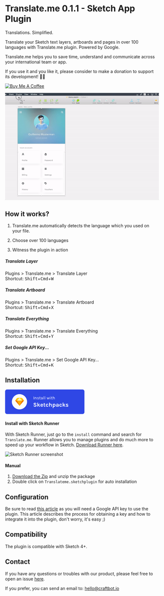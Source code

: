 # Translate.me 0.1.1 - Sketch App Plugin

Translations. Simplified.

Translate your Sketch text layers, artboards and pages in over 100 languages with Translate.me plugin. Powered by Google.

Translate.me helps you to save time, understand and communicate across your international team or app.

If you use it and you like it, please consider to make a donation to support its development! 🙏🏼

<a href="https://www.buymeacoffee.com/eddiesigner" target="_blank"><img src="https://www.buymeacoffee.com/assets/img/custom_images/black_img.png" alt="Buy Me A Coffee" style="height: auto !important;width: auto !important;" ></a>

![Translate.me](/assets/demo.gif?raw=true "Translations. Simplified.")

## How it works?

1. Translate.me automatically detects the language which you used on your file. 

2. Choose over 100 languages

3. Witness the plugin in action

##### Translate Layer
Plugins > Translate.me > Translate Layer
<br>
Shortcut: <kbd>Shift</kbd>+<kbd>Cmd</kbd>+<kbd>W</kbd>
##### Translate Artboard
Plugins > Translate.me > Translate Artboard
<br>
Shortcut: <kbd>Shift</kbd>+<kbd>Cmd</kbd>+<kbd>X</kbd>
<br>
##### Translate Everything
Plugins > Translate.me > Translate Everything
<br>
Shortcut: <kbd>Shift</kbd>+<kbd>Cmd</kbd>+<kbd>Y</kbd>
<br>
##### Set Google API Key...
Plugins > Translate.me > Set Google API Key...
<br>
Shortcut: <kbd>Shift</kbd>+<kbd>Cmd</kbd>+<kbd>K</kbd>
<br>

## Installation

[![Install Translate.me with Sketchpacks](/assets/sketchpacks.png?raw=true "Install Translate.me with Sketchpacks")](https://www.sketchpacks.com/eddiesigner/sketch-translate-me/install)


#### Install with Sketch Runner
With Sketch Runner, just go to the `install` command and search for `Translate.me`. Runner allows you to manage plugins and do much more to speed up your workflow in Sketch. [Download Runner here](http://www.sketchrunner.com).

![Sketch Runner screenshot](https://res.cloudinary.com/edev/image/upload/v1511169274/Screen_Shot_2017-11-20_at_10.13.50_AM_yij9xq.png)

#### Manual

1. [Download the Zip](https://github.com/eddiesigner/sketch-translate-me/archive/master.zip) and unzip the package
2. Double click on `Translateme.sketchplugin` for auto installation

## Configuration

Be sure to read [this article](https://github.com/eddiesigner/sketch-translate-me/wiki/Generate-a-Google-API-Key) as you will need a Google API key to use the plugin.
This article describes the process for obtaining a key and how to integrate it into the plugin, don't worry, it's easy ;)

## Compatibility

The plugin is compatible with Sketch 4+.

## Contact

If you have any questions or troubles with our product, please feel free to open an issue [here](https://github.com/eddiesigner/sketch-translate-me/issues).

If you prefer, you can send an email to: [hello@craftbot.io](mailto:hello@craftbot.io)
